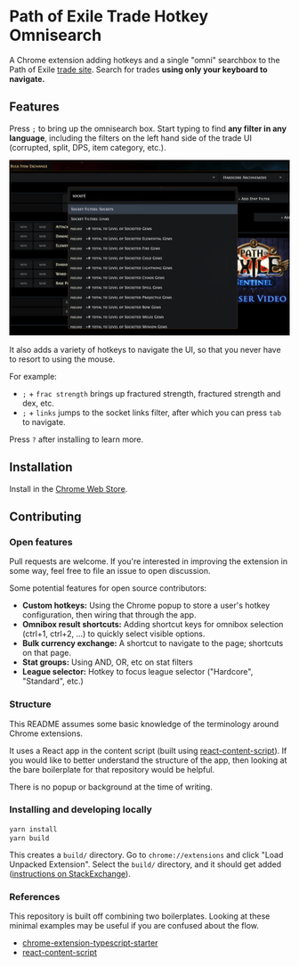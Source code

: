 # Path of Exile Trade Hotkey Omnisearch
A Chrome extension adding hotkeys and a single "omni" searchbox to the Path
of Exile [trade
site](https://www.pathofexile.com/trade/search/). Search for trades 
**using only your keyboard to navigate.**

## Features
Press `;` to bring up the omnisearch box. Start typing to find **any filter in any
language**, including the filters on the left hand side of the trade UI
(corrupted, split, DPS, item category, etc.).

![Demo of sockets search](assets/sockets-demo.png)

It also adds a variety of hotkeys to navigate the UI, so that you never have to
resort to using the mouse.

For example: 
* `;` + `frac strength` brings up fractured strength, fractured strength and dex, etc.
* `;` + `links` jumps to the socket links filter, after which you can press
    `tab` to navigate.

Press `?` after installing to learn more.

## Installation
Install in the [Chrome Web Store](https://chrome.google.com/webstore/detail/path-of-exile-trade-hotke/emekiohhckejeabmakkjjdglllaolmad?hl=en&authuser=0).

## Contributing

### Open features
Pull requests are welcome. If you're interested in improving the extension in
some way, feel free to file an issue to open discussion.

Some potential features for open source contributors:
* **Custom hotkeys:** Using the Chrome popup to store a user's hotkey
    configuration, then wiring that through the app.
* **Omnibox result shortcuts:** Adding shortcut keys for omnibox selection (ctrl+1, ctrl+2, ...) to quickly
    select visible options.
* **Bulk currency exchange:** A shortcut to navigate to the page; shortcuts on
    that page.
* **Stat groups:** Using AND, OR, etc on stat filters
* **League selector:** Hotkey to focus league selector ("Hardcore", "Standard", etc.)

### Structure
This README assumes some basic knowledge of the terminology around Chrome
extensions.

It uses a React app in the content script (built using
[react-content-script](https://github.com/yosevu/react-content-script)). If you
would like to better understand the structure of the app, then looking at the
bare boilerplate for that repository would be helpful.

There is no popup or background at the time of writing.

### Installing and developing locally

```
yarn install
yarn build
```

This creates a `build/` directory. Go to `chrome://extensions` and click "Load
Unpacked Extension". Select the `build/` directory, and it should get added
([instructions on
StackExchange](https://superuser.com/questions/247651/how-does-one-install-an-extension-for-chrome-browser-from-the-local-file-system)).

### References
This repository is built off combining two boilerplates. Looking at these
minimal examples may be useful if you are confused about the flow.
* [chrome-extension-typescript-starter](https://github.com/chibat/chrome-extension-typescript-starter)
* [react-content-script](https://github.com/yosevu/react-content-script)
